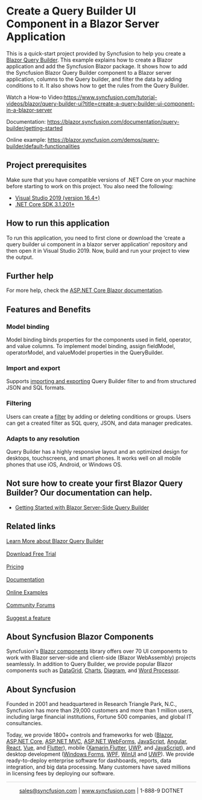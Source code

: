 # Create a Query Builder UI Component in a Blazor Server Application

This is a quick-start project provided by Syncfusion to help you create a [Blazor Query Builder](https://www.syncfusion.com/blazor-components/blazor-query-builder?utm_source=github&utm_medium=listing&utm_campaign=blazor-query-builder-github-samples). This example explains how to create a Blazor application and add the Syncfusion Blazor package. It shows how to add the Syncfusion Blazor Query Builder component to a Blazor server application, columns to the Query builder, and filter the data by adding conditions to it. It also shows how to get the rules from the Query Builder.

Watch a How-to Video:https://www.syncfusion.com/tutorial-videos/blazor/query-builder-ui?title=create-a-query-builder-ui-component-in-a-blazor-server

Documentation: https://blazor.syncfusion.com/documentation/query-builder/getting-started

Online example: https://blazor.syncfusion.com/demos/query-builder/default-functionalities

## Project prerequisites
Make sure that you have compatible versions of .NET Core on your machine before starting to work on this project. You also need the following:
* [Visual Studio 2019 (version 16.4+)]( https://visualstudio.microsoft.com/downloads)
* [.NET Core SDK 3.1.201+](https://dotnet.microsoft.com/download/dotnet-core/3.1)

## How to run this application
To run this application, you need to first clone or download the ‘create a query builder ui component in a blazor server application’ repository and then open it in Visual Studio 2019. Now, build and run your project to view the output.

## Further help

For more help, check the [ASP.NET Core Blazor documentation](https://docs.microsoft.com/en-us/aspnet/core/blazor).

## Features and Benefits 

### Model binding
Model binding binds properties for the components used in field, operator, and value columns. To implement model binding, assign fieldModel, operatorModel, and valueModel properties in the QueryBuilder.

### Import and export
Supports [importing and exporting](https://blazor.syncfusion.com/documentation/query-builder/import-export?utm_medium=listing&utm_source=github-examples&utm_campaign=blazor-query-builder-github-examples) Query Builder filter to and from structured JSON and SQL formats.

### Filtering
Users can create a [filter](https://blazor.syncfusion.com/documentation/query-builder/filtering?utm_medium=listing&utm_source=github-examples&utm_campaign=blazor-query-builder-github-examples) by adding or deleting conditions or groups. Users can get a created filter as SQL query, JSON, and data manager predicates.

### Adapts to any resolution
Query Builder has a highly responsive layout and an optimized design for desktops, touchscreens, and smart phones. It works well on all mobile phones that use iOS, Android, or Windows OS.


## Not sure how to create your first Blazor Query Builder? Our documentation can help.
* [Getting Started with Blazor Server-Side Query Builder](https://blazor.syncfusion.com/documentation/query-builder/getting-started?utm_medium=listing&utm_source=github-examples&utm_campaign=blazor-query-builder-github-examples)

## Related links
[Learn More about Blazor Query Builder](https://www.syncfusion.com/blazor-components/blazor-query-builder?utm_source=github&utm_medium=listing&utm_campaign=blazor-query-builder-github-samples) <br/><br/>
[Download Free Trial](https://www.syncfusion.com/downloads?utm_source=github&utm_medium=listing&utm_campaign=blazor-query-builder-github-samples) <br/><br/>
[Pricing](https://www.syncfusion.com/sales/products/blazor?utm_source=github&utm_medium=listing&utm_campaign=blazor-query-builder-github-samples) <br/><br/>
[Documentation](https://blazor.syncfusion.com/documentation/query-builder/getting-started?utm_source=github&utm_medium=listing&utm_campaign=blazor-query-builder-github-samples) <br/><br/>
[Online Examples](https://blazor.syncfusion.com/demos/query-builder/default-functionalities?utm_source=github&utm_medium=listing&utm_campaign=blazor-query-builder-github-samples) <br/><br/>
[Community Forums](https://www.syncfusion.com/forums/blazor-components?control=querybuilder?utm_source=github&utm_medium=listing&utm_campaign=blazor-query-builder-github-samples) <br/><br/>
[Suggest a feature](https://www.syncfusion.com/feedback/blazor-components?utm_source=github&utm_medium=listing&utm_campaign=blazor-query-builder-github-samples)

## About Syncfusion Blazor Components
Syncfusion's [Blazor components](https://www.syncfusion.com/blazor-components?utm_source=github&utm_medium=listing&utm_campaign=blazor-query-builder-github-samples) library offers over 70 UI components to work with Blazor server-side and client-side (Blazor WebAssembly) projects seamlessly. In addition to Query Builder, we provide popular Blazor components such as [DataGrid](https://www.syncfusion.com/blazor-components/blazor-datagrid?utm_source=github&utm_medium=listing&utm_campaign=blazor-query-builder-github-samples), [Charts](https://www.syncfusion.com/blazor-components/blazor-charts?utm_source=github&utm_medium=listing&utm_campaign=blazor-query-builder-github-samples), [Diagram](https://www.syncfusion.com/blazor-components/blazor-diagram?utm_source=github&utm_medium=listing&utm_campaign=blazor-query-builder-github-samples), and [Word Processor](https://www.syncfusion.com/blazor-components/blazor-word-processor?utm_source=github&utm_medium=listing&utm_campaign=blazor-query-builder-github-samples).

## About Syncfusion
Founded in 2001 and headquartered in Research Triangle Park, N.C., Syncfusion has more than 29,000 customers and more than 1 million users, including large financial institutions, Fortune 500 companies, and global IT consultancies.
 
Today, we provide 1800+ controls and frameworks for web ([Blazor](https://www.syncfusion.com/blazor-components?utm_source=github&utm_medium=listing&utm_campaign=blazor-query-builder-github-samples), [ASP.NET Core](https://www.syncfusion.com/aspnet-core-ui-controls?utm_source=github&utm_medium=listing&utm_campaign=blazor-query-builder-github-samples), [ASP.NET MVC](https://www.syncfusion.com/aspnet-mvc-ui-controls?utm_source=github&utm_medium=listing&utm_campaign=blazor-query-builder-github-samples), [ASP.NET WebForms](https://www.syncfusion.com/jquery/aspnet-webforms-ui-controls?utm_source=github&utm_medium=listing&utm_campaign=blazor-query-builder-github-samples), [JavaScript](https://www.syncfusion.com/javascript-ui-controls?utm_source=github&utm_medium=listing&utm_campaign=blazor-query-builder-github-samples), [Angular](https://www.syncfusion.com/angular-components?utm_source=github&utm_medium=listing&utm_campaign=blazor-query-builder-github-samples), [React](https://www.syncfusion.com/react-components?utm_source=github&utm_medium=listing&utm_campaign=blazor-query-builder-github-samples), [Vue](https://www.syncfusion.com/vue-components?utm_source=github&utm_medium=listing&utm_campaign=blazor-query-builder-github-samples), and [Flutter](https://www.syncfusion.com/flutter-widgets?utm_source=github&utm_medium=listing&utm_campaign=blazor-query-builder-github-samples)), mobile ([Xamarin](https://www.syncfusion.com/xamarin-ui-controls?utm_source=github&utm_medium=listing&utm_campaign=blazor-query-builder-github-samples),[Flutter](https://www.syncfusion.com/flutter-widgets?utm_source=github&utm_medium=listing&utm_campaign=blazor-query-builder-github-samples), [UWP](https://www.syncfusion.com/uwp-ui-controls?utm_source=github&utm_medium=listing&utm_campaign=blazor-query-builder-github-samples), and [JavaScript](https://www.syncfusion.com/javascript-ui-controls?utm_source=github&utm_medium=listing&utm_campaign=blazor-query-builder-github-samples)), and desktop development ([Windows Forms](https://www.syncfusion.com/winforms-ui-controls?utm_source=github&utm_medium=listing&utm_campaign=blazor-query-builder-github-samples), [WPF](https://www.syncfusion.com/wpf-controls?utm_source=github&utm_medium=listing&utm_campaign=blazor-query-builder-github-samples), [WinUI](https://www.syncfusion.com/winui-controls?utm_source=github&utm_medium=listing&utm_campaign=blazor-query-builder-github-samples) and [UWP](https://www.syncfusion.com/uwp-ui-controls?utm_source=github&utm_medium=listing&utm_campaign=blazor-query-builder-github-samples)). We provide ready-to-deploy enterprise software for dashboards, reports, data integration, and big data processing. Many customers have saved millions in licensing fees by deploying our software.

		
<hr style="height:0.3px;border:none;color:lightgrey;background-color:lightgrey;" />

<p align="center">
  <a href="mailto:sales@syncfusion.com?Subject=Syncfusion Blazor Query Builder - Github" target="_top">sales@syncfusion.com</a> | <a href="https://www.syncfusion.com?utm_source=github&utm_medium=listing&utm_campaign=blazor-query-builder-github-samples">www.syncfusion.com</a> | 1-888-9 DOTNET <br>
</p>